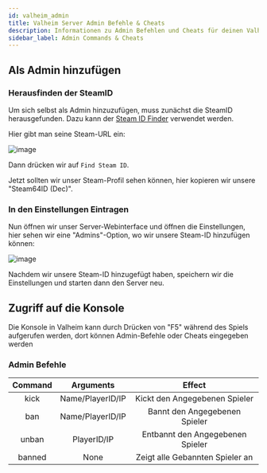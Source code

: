 ```yaml
---
id: valheim_admin
title: Valheim Server Admin Befehle & Cheats
description: Informationen zu Admin Befehlen und Cheats für deinen Valheim-Server von ZAP-Hosting - ZAP-Hosting.com Dokumentationen
sidebar_label: Admin Commands & Cheats
---
```


## Als Admin hinzufügen

### Herausfinden der SteamID
Um sich selbst als Admin hinzuzufügen, muss zunächst die SteamID herausgefunden. Dazu kann der [Steam ID Finder](https://steamidfinder.com/) verwendet werden.


Hier gibt man seine Steam-URL ein:

![image](https://user-images.githubusercontent.com/13604413/159179966-154bb929-edcc-42aa-965e-cb747bb463f8.png)

Dann drücken wir auf `Find Steam ID`.

Jetzt sollten wir unser Steam-Profil sehen können, hier kopieren wir unsere "Steam64ID (Dec)".


### In den Einstellungen Eintragen

Nun öffnen wir unser Server-Webinterface und öffnen die Einstellungen, hier sehen wir eine "Admins"-Option, wo wir unsere Steam-ID hinzufügen können:

![image](https://user-images.githubusercontent.com/13604413/159179970-41e1601a-b06c-4579-8360-b25bf0ac582f.png)


Nachdem wir unsere Steam-ID hinzugefügt haben, speichern wir die Einstellungen und starten dann den Server neu.

## Zugriff auf die Konsole

Die Konsole in Valheim kann durch Drücken von "F5" während des Spiels aufgerufen werden, dort können Admin-Befehle oder Cheats eingegeben werden


### Admin Befehle

|  Command   |           Arguments          |                  Effect               |
| :--------: | :--------------------------: |  :---------------------------------:  |
|   kick     |        Name/PlayerID/IP      |     Kickt den Angegebenen Spieler     |
|   ban      |        Name/PlayerID/IP      |     Bannt den Angegebenen Spieler     |
|   unban    |        PlayerID/IP           |     Entbannt den Angegebenen Spieler  |
|   banned   |           None               |  Zeigt alle Gebannten Spieler an      |
